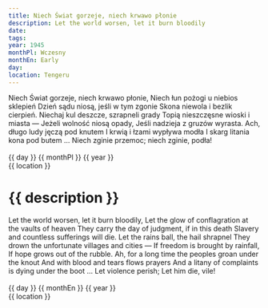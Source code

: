 ```yaml
---
title: Niech Świat gorzeje, niech krwawo płonie
description: Let the world worsen, let it burn bloodily
date:
tags:
year: 1945
monthPl: Wczesny 
monthEn: Early
day:
location: Tengeru
---
```


<div class="indent">
<div class="poem">		Niech Świat gorzeje, niech krwawo płonie,
		Niech łun pożogi u niebios sklepień
		Dzień sądu niosą, jeśli w tym zgonie
		Skona niewola i bezlik cierpień.
Niechaj kul deszcze, szrapneli grady
Topią nieszczęsne wioski i miasta —
Jeżeli wolność niosą opady,
Jeśli nadzieja z gruzów wyrasta.
		Ach, długo ludy jęczą pod knutem
		I krwią i łzami wypływa modła
		I skarg litania kona pod butem ...
		Niech zginie przemoc; niech zginie, podła!
</div>

<div class="dateLocation">
<br> {{ day }} {{ monthPl }} {{ year }} <br>
{{ location }} <br>
</div>
</div>

<h1>{{ description }}</h1>

<div class="indent">
<div class="translation">		Let the world worsen, let it burn bloodily,
		Let the glow of conflagration at the vaults of heaven
		They carry the day of judgment, if in this death
		Slavery and countless sufferings will die.
Let the rains ball, the hail shrapnel
They drown the unfortunate villages and cities —
If freedom is brought by rainfall,
If hope grows out of the rubble.
		Ah, for a long time the peoples groan under the knout
		And with blood and tears flows prayers
		And a litany of complaints is dying under the boot ...
		Let violence perish; Let him die, vile!
</div>

<div class="dateLocation">
<br> {{ day }} {{ monthEn }} {{ year }} <br>
{{ location }} <br>
</div>
</div>